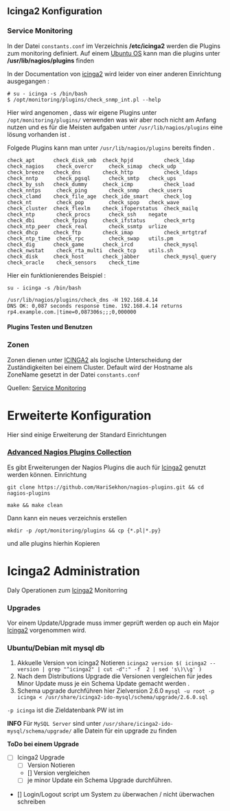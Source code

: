 ## Icinga2 Konfiguration

### Service Monitoring

In der Datei `constants.conf` im Verzeichnis **/etc/icinga2** werden die Plugins zum monitoring definiert.
Auf einem [Ubuntu OS](../ubuntu) kann man die plugins unter **/usr/lib/nagios/plugins** finden

In der Documentation von [icinga2](https://docs.icinga.com/icinga2/latest/doc/module/icinga2/chapter/service-monitoring) wird leider von einer anderen Einrichtung ausgegangen :
```
# su - icinga -s /bin/bash
$ /opt/monitoring/plugins/check_snmp_int.pl --help
```

Hier wird angenomen , dass wir eigene Plugins unter `/opt/monitoring/plugins/` verwenden was wir aber noch nicht am Anfang nutzen und es für die Meisten aufgaben unter `/usr/lib/nagios/plugins` eine lösung vorhanden ist . 

Folgede Plugins kann man unter `/usr/lib/nagios/plugins` bereits finden .

```
check_apt      check_disk_smb  check_hpjd          check_ldap         check_nagios    check_overcr     check_simap  check_udp
check_breeze   check_dns       check_http          check_ldaps        check_nntp      check_pgsql      check_smtp   check_ups
check_by_ssh   check_dummy     check_icmp          check_load         check_nntps     check_ping       check_snmp   check_users
check_clamd    check_file_age  check_ide_smart     check_log          check_nt        check_pop        check_spop   check_wave
check_cluster  check_flexlm    check_ifoperstatus  check_mailq        check_ntp       check_procs      check_ssh    negate
check_dbi      check_fping     check_ifstatus      check_mrtg         check_ntp_peer  check_real       check_ssmtp  urlize
check_dhcp     check_ftp       check_imap          check_mrtgtraf     check_ntp_time  check_rpc        check_swap   utils.pm
check_dig      check_game      check_ircd          check_mysql        check_nwstat    check_rta_multi  check_tcp    utils.sh
check_disk     check_host      check_jabber        check_mysql_query  check_oracle    check_sensors    check_time
```

Hier ein funktionierendes Beispiel :
```
su - icinga -s /bin/bash

/usr/lib/nagios/plugins/check_dns -H 192.168.4.14
DNS OK: 0,087 seconds response time. 192.168.4.14 returns rp4.example.com.|time=0,087306s;;;0,000000
```

#### Plugins Testen und Benutzen 


### Zonen
Zonen dienen unter [ICINGA2](../icinga2) als logische Unterscheidung der Zuständigkeiten bei einem Cluster.
Default wird der Hostname als ZoneName gesetzt in der Datei `constants.conf` 

Quellen: 
[Service Monitoring](https://docs.icinga.com/icinga2/latest/doc/module/icinga2/chapter/service-monitoring)
[](https://docs.icinga.com/icinga2/latest/doc/module/icinga2/chapter/service-monitoring#service-monitoring-dns)
[]()

Erweiterte Konfiguration
===
Hier sind einige Erweiterung der Standard Einrichtungen

### [Advanced Nagios Plugins Collection](https://github.com/HariSekhon/nagios-plugins)
Es gibt Erweiterungen der Nagios Plugins die auch für [Icinga2](../icinga2) genutzt werden können.
Einrichtung 
```
git clone https://github.com/HariSekhon/nagios-plugins.git && cd nagios-plugins

make && make clean 

```

Dann kann ein neues verzeichnis erstellen 
```
mkdir -p /opt/monitoring/plugins && cp {*.pl|*.py} 
```
und alle plugins hierhin Kopieren 


Icinga2 Administration
===
Daly Operationen zum [Icinga2](../icinga2) Monitorring

### Upgrades
Vor einem Update/Upgrade muss immer geprüft werden op auch ein  Major [Icinga2](../icinga2) vorgenommen wird.

### Ubuntu/Debian mit mysql db

1.  Akkuelle Version von icinga2 Notieren `icinga2 version $( icinga2 --version | grep "^icinga2" | cut -d":" -f  2 | sed 's\)\\g' ) `
2. Nach dem Distributions Upgrade die Versionen vergleichen für jedes Minor Update muss je ein Schema Update gemacht werden .
3. Schema upgrade durchführen hier Zielversion 2.6.0 `mysql -u root -p icinga < /usr/share/icinga2-ido-mysql/schema/upgrade/2.6.0.sql`

`-p icinga` ist die Zieldatenbank PW ist im 

**INFO**
Für `MySQL Server` sind unter `/usr/share/icinga2-ido-mysql/schema/upgrade/` alle Datein für ein upgrade zu finden 

**ToDo  bei einem Upgrade**

- [ ] Icinga2 Upgrade
    - [ ] Version Notieren
    - [] Version vergleichen
    - [ ] je minor Update ein Schema Upgrade durchführen.
- [] Login/Logout script um System zu überwachen / nicht überwachen schreiben
